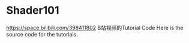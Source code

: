 # Shader101
https://space.bilibili.com/398411802
B站视频的Tutorial Code
Here is the source code for the tutorials.
